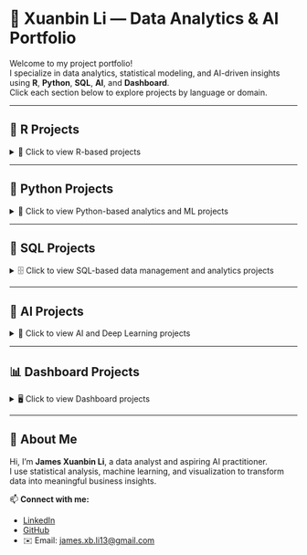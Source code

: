# 🌟 Xuanbin Li — Data Analytics & AI Portfolio

Welcome to my project portfolio!  
I specialize in data analytics, statistical modeling, and AI-driven insights using **R**, **Python**, **SQL**, **AI**, and **Dashboard**.  
Click each section below to explore projects by language or domain.

---

## 🧮 R Projects
<details>
<summary>📘 Click to view R-based projects</summary>

---

### [R-Project 1: Superstore Sales Performance Analysis & Forecasting](https://github.com/FANXYBIN/Project1_Superstore_Dataset)

<details>
<summary>🗂️ Click to view project details</summary>

This project analyzed a global superstore dataset (2011–2014) using R to explore business performance and forecast future sales and profit trends.

* **Dataset:** Superstore dataset from Kaggle (2011–2014), containing sales, profit, discounts, and shipping details across multiple regions and categories.  
* **Tools:** R (tidyverse, forecast, corrplot, treemap, data.table)  
* **Techniques:** Data cleaning, visualization (bar, pie, scatter, box, treemap), correlation analysis, and ARIMA time series forecasting.  
* **Key Insights:**  
  - APAC market and Central region achieved the highest sales and profit.  
  - "Phones" under *Technology* had the highest sales, while *Tables* incurred losses.  
  - Profit negatively correlated with Discount.  
  - ARIMA forecast predicted a continued increase in 2015 sales and profit.  
* **Result:** Provided data-driven insights into regional and category-level performance and built an ARIMA model for forecasting next-year trends.  

---

### 📈 Sample Visualizations

**ARIMA Forecast for Next Year (Profit)**  
![](images/ARIMA%20forecast%20for%20Profit.png)

**ARIMA Forecast for Next Year (Sales)**  
![](images/ARIMA%20forecast%20for%20Sales.png)

</details>

---

### [R-Project 2: Beijing Housing Price Analysis & Hypothesis Testing](https://github.com/FANXYBIN/Project2_Beijing_Housing_Price_Dataset)
<details>
<summary>🗂️ Click to view project details</summary>

This project analyzes housing prices in Beijing using R. The goal was to understand key factors influencing house prices and test hypotheses about housing market trends between 2016 and 2017.

* **Dataset:** Housing Price in Beijing dataset from Kaggle (318,851 observations, 26 features).  
* **Tools:** R (tidyverse, ggplot2, corrplot, dplyr, stats).  
* **Techniques:** Data cleaning, visualization (histograms, scatterplots, boxplots, correlation plots), and hypothesis testing (one-sample and two-sample t-tests).  
* **Key Insights:**  
  - Total price strongly correlated with house area, community average, and number of rooms.  
  - Houses near subways or with elevators tend to have higher average prices.  
  - “Bungalows” are the most expensive building type, while “Towers” are more affordable.  
  - Average housing prices increased significantly from 2016 to 2017.  
* **Result:** Provided data-driven insights into how structural and locational factors affect housing prices in Beijing and validated findings through statistical hypothesis testing.

---

### 📈 Sample Visualizations

**Boxplots: Price vs Building Type & Structure**  
![Boxplot Building Type](images/boxplot_buildingtype.png)  
![Boxplot Building Structure](images/boxplot_buildingstructure.png)

**Correlation Among Key Variables**  
![Correlation Plot](images/corrplot_features.png)

**Average Monthly Housing Price**  
![Average Price by Month](images/avg_price_by_month.png)

</details>

</details>

---

## 🐍 Python Projects
<details>
<summary>📗 Click to view Python-based analytics and ML projects</summary>

---

### [P-Project 1: Seoul Bike Sharing Demand Prediction](https://github.com/FANXYBIN/P-Project1-Seoul-Bike-Sharing-Dataset)
<details>
<summary>🗂️ Click to view project details</summary>

This project applied machine learning models to the Seoul Bike Sharing dataset to predict rental demand based on weather and temporal conditions. The analysis aimed to help optimize bike distribution, adjust operations during weather changes, and identify seasonal rental trends.

* **Dataset:** Seoul Bike Sharing Demand Dataset (UCI Machine Learning Repository, 8760 rows × 14 features).  
* **Tools:** Python (pandas, scikit-learn, seaborn, matplotlib, statsmodels).  
* **Techniques:** Data preprocessing, visualization (histogram, scatterplot, line plot, correlation heatmap), and supervised learning (SVM, Gradient Boosting, Random Forest, and Multiple Linear Regression).  
* **Key Findings:**  
  - **Peak demand** at 8 AM and 6 PM (commuting hours).  
  - **Temperature (15 – 30 °C)** positively affects rentals; **rainfall, humidity, and wind speed** reduce them.  
  - **Summer** records the highest rental activity, followed by spring and autumn.  
* **Models Evaluated:**  
  - **SVM:** Accuracy = 78.99%, Precision = 77.67%, Recall = 78.99%, F1 = 77.93%.  
  - **Gradient Boosting:** Accuracy = 79.83%, F1 = 79.20%.  
  - **Random Forest:** Accuracy = 80.02%, F1 = 79.50%.  
  - **Multiple Linear Regression:** R² = 0.473, F-statistic = 609.8 (significant predictors: hour, temperature, humidity, rainfall).  
* **Insights & Recommendations:**  
  - Use forecasts to rebalance bikes before morning/evening peaks.  
  - Adjust staffing and offer promotions during poor-weather periods.  
  - Promote biking events in warm seasons to leverage natural demand growth.

---

### 📈 Sample Visualizations

**Hourly Rentals by Season**  
![Line Plot](images/seoul_lineplot_season.png)

**Correlation Heatmap**  
![Heatmap](images/seoul_heatmap.png)

**Model Performance Comparison**  
![Model Comparison](images/seoul_model_performance.png)

</details>


</details>

---

## 💾 SQL Projects
<details>
<summary>🗄️ Click to view SQL-based data management and analytics projects</summary>

---

### 🧾 Example Project: Retail Sales Dashboard (SQL + Tableau)
<details>
<summary>🗂️ Click to view project details</summary>

Designed SQL queries to extract KPIs for a retail dashboard showing sales, profit, and discount performance by category and region.  
Integrated with Tableau for interactive visualization.  

* **Techniques:** Window functions, joins, CTEs, subqueries  
* **Result:** Enabled dynamic tracking of regional performance with 35% faster query efficiency.

</details>

</details>

---

## 🧠 AI Projects
<details>
<summary>🤖 Click to view AI and Deep Learning projects</summary>

---

### 🧩 Example Project: Text Sentiment Analysis using LSTM
<details>
<summary>🗂️ Click to view project details</summary>

Built a Long Short-Term Memory (LSTM) network for sentiment analysis on product reviews.  

* **Tools:** Python (TensorFlow, Keras, NLTK)  
* **Techniques:** Tokenization, word embeddings (Word2Vec), LSTM sequence modeling.  
* **Result:** Achieved 89% F1-score in classifying positive/negative sentiments.  

---

### 📈 Sample Visualizations
![Training Accuracy](images/ai_lstm_accuracy.png)
![Loss Curve](images/ai_lstm_loss.png)

</details>

</details>

---

## 📊 Dashboard Projects

<details>
<summary>🖥️ Click to view Dashboard projects</summary>

---

### [D-Project 1: Global Sustainable Energy Visualization & Analysis]
<details>
<summary>🗂️ Click to view project details</summary>

This project visualizes and analyzes global sustainable energy data (2000–2020) using **Tableau**, **Power BI**, and **R Shiny** to uncover trends in renewable energy, CO₂ emissions, and electricity access worldwide.

* **Dataset:** *Global Data on Sustainable Energy* (Kaggle, 3,649 rows × 21 features).  
* **Tools:** Tableau, Power BI, R Shiny (R, ggplot2, dplyr, shinydashboard), DAX.  
* **Techniques:** Data cleaning, parameter-based filtering, interactive dashboard design, and regression visualization.  
* **Objective:** Explore the transition toward renewable energy and identify disparities in global access to electricity.

---

### 📊 Dashboards & Insights

**Tableau Dashboard**
- Explored access to electricity, energy generation by source, and renewable growth across years.  
- Used maps, bar charts, and parameters (Top X) to identify top-performing countries.  
- Highlighted a steady increase in renewable electricity generation and energy aid to developing countries.
**Tableau**  
![](images/ARIMA%20forecast%20for%20Profit.png)

**Power BI Dashboard**
- Designed “Global Energy Development Indicators” with slicers, cards, maps, and line charts.  
- Created DAX measures to calculate renewable, nuclear, and fossil fuel shares.  
- Revealed that renewable energy share is rising while fossil fuel dependence remains high.
**Power BI**  
![](images/ARIMA%20forecast%20for%20Profit.png)

**R Shiny Dashboard**
- Built an interactive web app with filters for **year** and **country**.  
- Visualized:
  - Renewable electricity capacity growth (line chart).  
  - Energy generation mix (stacked bar).  
  - CO₂ vs. low-carbon electricity (scatter with regression).  
  - Top 10 CO₂-emitting countries (bar chart).  
- Demonstrated negative correlation between CO₂ emissions and low-carbon electricity share.
**R Shiny**  
![](images/ARIMA%20forecast%20for%20Profit.png)

---

### 🌱 Key Findings
- Renewable energy generation increased steadily between 2000–2020.  
- Developing countries benefited from financial aid but still rely heavily on fossil fuels.  
- Low-carbon electricity adoption significantly reduces CO₂ emissions.  
- Africa and South Asia show persistent electricity access gaps.

---

### 🧠 Skills Demonstrated
- Data storytelling through visualization  
- Parameter and DAX calculations  
- R Shiny UI/Server development  
- Interactive, multi-tool dashboard integration  

**[Dataset Source → Kaggle](https://www.kaggle.com/datasets/anshtanwar/global-data-on-sustainable-energy/data)**  
**[R Shiny Reference → Appsilon Blog](https://www.appsilon.com/post/r-shiny-in-life-sciences-examples)**  

</details>

</details>

---

## 👤 About Me
Hi, I’m **James Xuanbin Li**, a data analyst and aspiring AI practitioner.  
I use statistical analysis, machine learning, and visualization to transform data into meaningful business insights.

📫 **Connect with me:**  
- [LinkedIn](https://linkedin.com/in/xuanbin-li)  
- [GitHub](https://github.com/FANXYBIN)  
- ✉️ Email: james.xb.li13@gmail.com  
